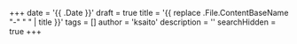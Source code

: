 +++
date = '{{ .Date }}'
draft = true
title = '{{ replace .File.ContentBaseName "-" " " | title }}'
tags = []
author = 'ksaito'
description = ''
searchHidden = true
+++
